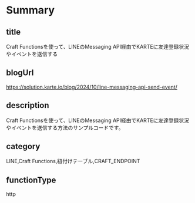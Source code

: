 # Summary

## title

Craft Functionsを使って、LINEのMessaging API経由でKARTEに友達登録状況やイベントを送信する

## blogUrl

https://solution.karte.io/blog/2024/10/line-messaging-api-send-event/

## description

Craft Functionsを使って、LINEのMessaging API経由でKARTEに友達登録状況やイベントを送信する方法のサンプルコードです。

## category

LINE,Craft Functions,紐付けテーブル,CRAFT_ENDPOINT

## functionType 

http